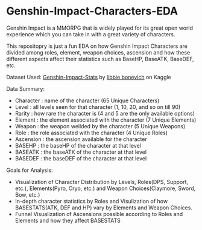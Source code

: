 # Genshin-Impact-Characters-EDA
Genshin Impact is a MMORPG that is widely played for its great open world experience which you can take in with a great variety of characters.

This repositopry is just a fun EDA on how Genshin Impact Characters are divided among roles, element, weapon choices, ascension and how these different aspects affect their statistics such as BaseHP, BaseATK, BaseDEF, etc.

Dataset Used: <a href="https://www.kaggle.com/datasets/libbiebonevich/genshin-impact-stats">Genshin-Impact-Stats</a> by <a href="https://www.kaggle.com/libbiebonevich">libbie bonevich</a> on Kaggle

Data Summary:
- Character : name of the character (65 Unique Characters)
- Level : all levels seen for that character (1, 10, 20, and so on till 90)
- Rarity : how rare the character is (4 and 5 are the only available options)
- Element : the element associated with the character (7 Unique Elements)
- Weapon : the weapon weilded by the character (5 Unique Weapons)
- Role : the role associated with the character (4 Unique Roles)
- Ascension : the ascension available for the character
- BASEHP : the baseHP of the character at that level
- BASEATK : the baseATK of the character at that level
- BASEDEF : the baseDEF of the character at that level

Goals for Analysis:
- Visualization of Character Distribution by Levels, Roles(DPS, Support, etc.), Elements(Pyro, Cryo, etc.) and Weapon Choices(Claymore, Sword, Bow, etc.)
- In-depth character statistics by Roles and Visulization of how BASESTATS(ATK, DEF and HP) vary by Elements and Weapon Choices.
- Funnel Visualization of Ascensions possible according to Roles and Elements and how they affect BASESTATS
